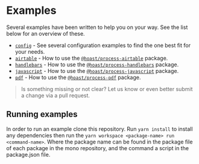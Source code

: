 # Examples

Several examples have been written to help you on your way. See the list below for an overview of these.

- [`config`](/examples/config) - See several configuration examples to find the one best fit for your needs.
- [`airtable`](/examples/airtable) - How to use the [`@hoast/process-airtable`](https://github.com/hoast/hoast/tree/main/packages/process-airtable#readme) package.
- [`handlebars`](/examples/handlebars) - How to use the [`@hoast/process-handlebars`](https://github.com/hoast/hoast/tree/main/packages/process-handlebars#readme) package.
- [`javascript`](/examples/javascript) - How to use the [`@hoast/process-javascript`](https://github.com/hoast/hoast/tree/main/packages/process-javascript#readme) package.
- [`pdf`](/examples/pdf) - How to use the [`@hoast/process-pdf`](https://github.com/hoast/hoast/tree/main/packages/process-pdf#readme) package.

> Is something missing or not clear? Let us know or even better submit a change via a pull request.

## Running examples

In order to run an example clone this repository. Run `yarn install` to install any dependencies then run the `yarn workspace <package-name> run <command-name>`. Where the package name can be found in the package file of each package in the mono repository, and the command a script in the package.json file.
